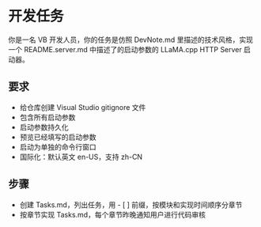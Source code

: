 # 开发任务
你是一名 VB 开发人员，你的任务是仿照 DevNote.md 里描述的技术风格，实现一个 README.server.md 中描述了的启动参数的 LLaMA.cpp HTTP Server 启动器。

## 要求
- 给仓库创建 Visual Studio gitignore 文件
- 包含所有启动参数
- 启动参数持久化
- 预览已经填写的启动参数
- 启动为单独的命令行窗口
- 国际化：默认英文 en-US，支持 zh-CN

## 步骤
- 创建 Tasks.md，列出任务，用 - [ ] 前缀，按模块和实现时间顺序分章节
- 按章节实现 Tasks.md，每个章节昨晚通知用户进行代码审核
